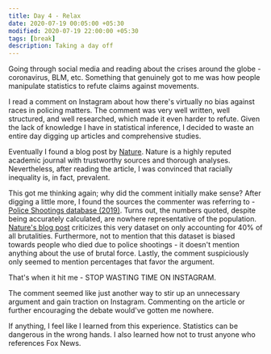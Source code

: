 ```yaml
---
title: Day 4 - Relax
date: 2020-07-19 00:05:00 +05:30
modified: 2020-07-19 22:00:00 +05:30
tags: [break]
description: Taking a day off
---
```


Going through social media and reading about the crises around the globe - coronavirus, BLM, etc. Something that genuinely got to me was how people manipulate statistics to refute claims against movements. 

I read a comment on Instagram about how there's virtually no bias against races in policing matters. The comment was very well written, well structured, and well researched, which made it even harder to refute. Given the lack of knowledge I have in statistical inference, I decided to waste an entire day digging up articles and comprehensive studies. 

Eventually I found a blog post by <a href='https://www.nature.com/articles/d41586-020-01846-z' target="_blank" rel="noopener">Nature</a>. Nature is a highly reputed academic journal with trustworthy sources and thorough analyses. Nevertheless, after reading the article, I was convinced that racially inequality is, in fact, prevalent. 

This got me thinking again; why did the comment initially make sense? After digging a little more, I found the sources the commenter was referring to - <a href='https://www.washingtonpost.com/graphics/2019/national/police-shootings-2019/' target="_blank" rel="noopener">Police Shootings database (2019)</a>. Turns out, the numbers quoted, despite being accurately calculated, are nowhere representative of the population. <a href='https://www.nature.com/articles/d41586-020-01846-z' target="_blank" rel="noopener">Nature's blog post</a> criticizes this very dataset on only accounting for 40% of all brutalities. Furthermore, not to mention that this dataset is biased towards people who died due to police shootings - it doesn't mention anything about the use of brutal force. Lastly, the comment suspiciously only seemed to mention percentages that favor the argument. 

That's when it hit me - STOP WASTING TIME ON INSTAGRAM. 

The comment seemed like just another way to stir up an unnecessary argument and gain traction on Instagram. Commenting on the article or further encouraging the debate would've gotten me nowhere.

If anything, I feel like I learned from this experience. Statistics can be dangerous in the wrong hands. I also learned how not to trust anyone who references Fox News.